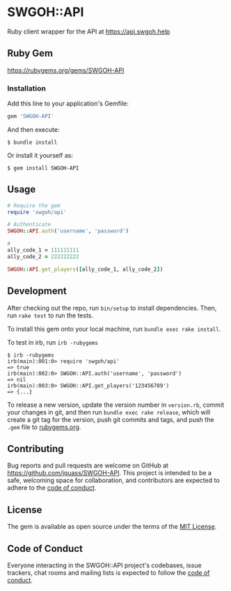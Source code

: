 # SWGOH::API
Ruby client wrapper for the API at https://api.swgoh.help

## Ruby Gem
https://rubygems.org/gems/SWGOH-API

### Installation

Add this line to your application's Gemfile:

```ruby
gem 'SWGOH-API'
```

And then execute:

    $ bundle install

Or install it yourself as:

    $ gem install SWGOH-API

## Usage
```ruby
# Require the gem
require 'swgoh/api'

# Authenticate
SWGOH::API.auth('username', 'password')

#
ally_code_1 = 111111111
ally_code_2 = 222222222

SWGOH::API.get_players([ally_code_1, ally_code_2])
```

## Development

After checking out the repo, run `bin/setup` to install dependencies. Then, run `rake test` to run the tests.

To install this gem onto your local machine, run `bundle exec rake install`. 

To test in irb, run `irb -rubygems`
```
$ irb -rubygems           
irb(main):001:0> require 'swgoh/api'
=> true
irb(main):002:0> SWGOH::API.auth('username', 'password')
=> nil
irb(main):003:0> SWGOH::API.get_players('123456789')
=> {...}
```

To release a new version, update the version number in `version.rb`, commit your changes in git, and then run `bundle exec rake release`, which will create a git tag for the version, push git commits and tags, and push the `.gem` file to [rubygems.org](https://rubygems.org).

## Contributing

Bug reports and pull requests are welcome on GitHub at https://github.com/jquass/SWGOH-API. This project is intended to be a safe, welcoming space for collaboration, and contributors are expected to adhere to the [code of conduct](https://github.com/jquass/SWGOH-API/blob/master/CODE_OF_CONDUCT.md).

## License

The gem is available as open source under the terms of the [MIT License](https://opensource.org/licenses/MIT).

## Code of Conduct

Everyone interacting in the SWGOH::API project's codebases, issue trackers, chat rooms and mailing lists is expected to follow the [code of conduct](https://github.com/jquass/SWGOH-API/blob/master/CODE_OF_CONDUCT.md).



